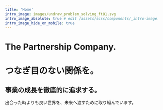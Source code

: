 ```yaml
---
title: 'Home'
intro_image: images/undraw_problem_solving_ft81.svg
intro_image_absolute: true # edit /assets/scss/components/_intro-image.scss for full control
intro_image_hide_on_mobile: true
---
```


# The Partnership Company.
# つなぎ目のない関係を。
## 事業の成長を徹底的に追求する。
出会った時よりも良い世界を、未来へ渡すために取り組んでいます。
